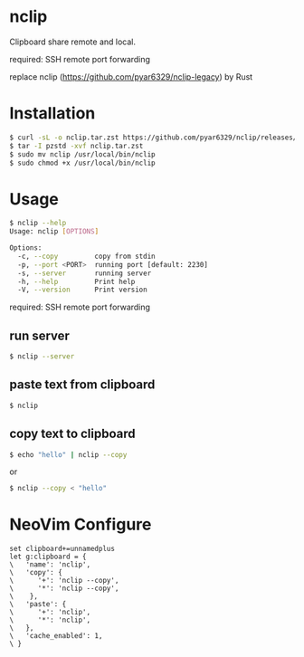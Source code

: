 # nclip

Clipboard share remote and local.

required: SSH remote port forwarding

replace nclip (https://github.com/pyar6329/nclip-legacy) by Rust


# Installation

```bash
$ curl -sL -o nclip.tar.zst https://github.com/pyar6329/nclip/releases/latest/download/nclip-$(uname -s)-$(uname -m).tar.zst
$ tar -I pzstd -xvf nclip.tar.zst
$ sudo mv nclip /usr/local/bin/nclip
$ sudo chmod +x /usr/local/bin/nclip
```

# Usage

```bash
$ nclip --help
Usage: nclip [OPTIONS]

Options:
  -c, --copy         copy from stdin
  -p, --port <PORT>  running port [default: 2230]
  -s, --server       running server
  -h, --help         Print help
  -V, --version      Print version
```

required: SSH remote port forwarding

## run server

```bash
$ nclip --server
```

## paste text from clipboard

```bash
$ nclip
```

## copy text to clipboard

```bash
$ echo "hello" | nclip --copy
```

or

```bash
$ nclip --copy < "hello"
```

# NeoVim Configure

```vimrc
set clipboard+=unnamedplus
let g:clipboard = {
\   'name': 'nclip',
\   'copy': {
\      '+': 'nclip --copy',
\      '*': 'nclip --copy',
\    },
\   'paste': {
\      '+': 'nclip',
\      '*': 'nclip',
\   },
\   'cache_enabled': 1,
\ }
```
